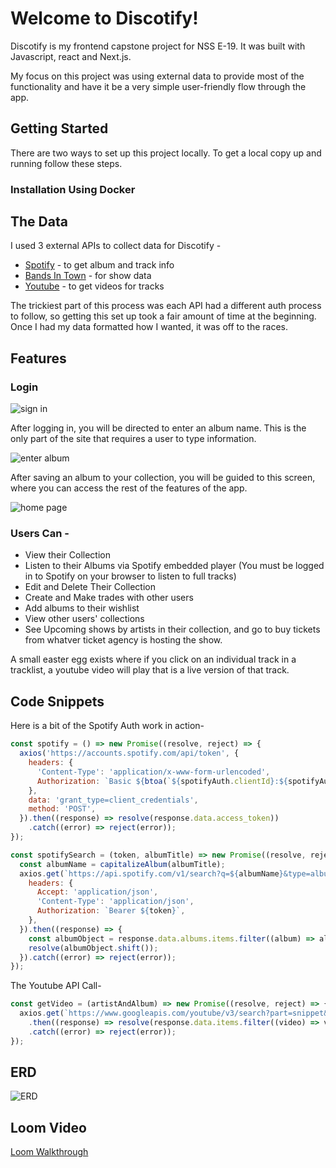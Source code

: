 # Welcome to Discotify!

Discotify is my frontend capstone project for NSS E-19.
It was built with Javascript, react and Next.js.

My focus on this project was using external data to provide most of the functionality and have it be a very simple user-friendly flow through the app.

## Getting Started

There are two ways to set up this project locally. To get a local copy up and running follow these steps.

### Installation Using Docker



## The Data

I used 3 external APIs to collect data for Discotify -

  * [Spotify](https://developer.spotify.com/) - to get album and track info
  * [Bands In Town](https://artists.bandsintown.com/support/api-installation) - for show data
  * [Youtube](https://developers.google.com/youtube/v3) - to get videos for tracks


The trickiest part of this process was each API had a different auth process to follow, so getting this set up took a fair amount of time at the beginning. Once I had my data formatted how I wanted, it was off to the races.


## Features

### Login
![sign in](/public/images/logoScreenshot.png)

After logging in, you will be directed to enter an album name. This is the only part of the site that requires a user to type information.

![enter album](/public/images/albumEnter.png)

After saving an album to your collection, you will be guided to this screen, where you can access the rest of the features of the app.

![home page](/public/images/homePage.png)

### Users Can -

  * View their Collection
  * Listen to their Albums via Spotify embedded player (You must be logged in to Spotify on your browser to listen to full tracks)
  * Edit and Delete Their Collection
  * Create and Make trades with other users
  * Add albums to their wishlist
  * View other users' collections
  * See Upcoming shows by artists in their collection, and go to buy tickets from whatver ticket agency is hosting the show.

  A small easter egg exists where if you click on an individual track in a tracklist, a youtube video will play that is a live version of that track.


## Code Snippets

Here is a bit of the Spotify Auth work in action- 

```javascript
const spotify = () => new Promise((resolve, reject) => {
  axios('https://accounts.spotify.com/api/token', {
    headers: {
      'Content-Type': 'application/x-www-form-urlencoded',
      Authorization: `Basic ${btoa(`${spotifyAuth.clientId}:${spotifyAuth.clientSecret}`)}`,
    },
    data: 'grant_type=client_credentials',
    method: 'POST',
  }).then((response) => resolve(response.data.access_token))
    .catch((error) => reject(error));
});

const spotifySearch = (token, albumTitle) => new Promise((resolve, reject) => {
  const albumName = capitalizeAlbum(albumTitle);
  axios.get(`https://api.spotify.com/v1/search?q=${albumName}&type=album`, {
    headers: {
      Accept: 'application/json',
      'Content-Type': 'application/json',
      Authorization: `Bearer ${token}`,
    },
  }).then((response) => {
    const albumObject = response.data.albums.items.filter((album) => album.name === `${albumTitle}` && album.album_type === 'album');
    resolve(albumObject.shift());
  }).catch((error) => reject(error));
});
```

The Youtube API Call- 

```javascript
const getVideo = (artistAndAlbum) => new Promise((resolve, reject) => {
  axios.get(`https://www.googleapis.com/youtube/v3/search?part=snippet&maxResults=10&q=${artistAndAlbum}&key=${youTubeAuth.apiKey}`)
    .then((response) => resolve(response.data.items.filter((video) => video.snippet.title.toLowerCase().includes('live')).shift()))
    .catch((error) => reject(error));
});
```
## ERD

![ERD](/public/images/ERD.png)

## Loom Video

[Loom Walkthrough](https://www.loom.com/share/e622aef136794b3e99c83dc90b4baa72)
